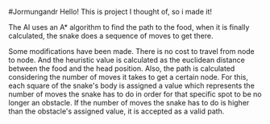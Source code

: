 #Jormungandr
Hello! This is project I thought of, so i made it!

The AI uses an A* algorithm to find the path to the food, when it is finally calculated, the snake does a sequence of moves to get there. 

Some modifications have been made. There is no cost to travel from node to node. And the heuristic value is calculated as the euclidean distance between the food and the head position. Also, the path is calculated considering the number of moves it takes to get a certain node. For this, each square of the snake's body is assigned a value which represents the number of moves the snake has to do in order for that specific spot to be no longer an obstacle. If the number of moves the snake has to do is higher than the obstacle's assigned value, it is accepted as a valid path.
